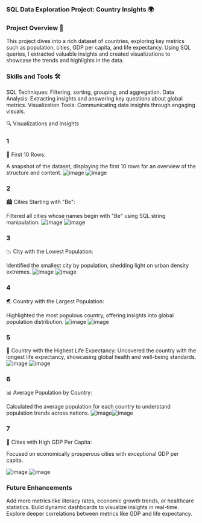 ### SQL Data Exploration Project: Country Insights 🌍

 ### Project Overview 📖
This project dives into a rich dataset of countries, exploring key metrics such as population, cities, GDP per capita, and life expectancy. Using SQL queries, I extracted valuable insights and created visualizations to showcase the trends and highlights in the data.

 ### Skills and Tools 🛠️
SQL Techniques: Filtering, sorting, grouping, and aggregation.
Data Analysis: Extracting insights and answering key questions about global metrics.
Visualization Tools: Communicating data insights through engaging visuals.


🔍 Visualizations and Insights
### 1
🔢 First 10 Rows:

A snapshot of the dataset, displaying the first 10 rows for an overview of the structure and content.
![image](https://github.com/user-attachments/assets/a531a4bf-5c72-422a-a91e-b4a3a216b10d)     ![image](https://github.com/user-attachments/assets/5734427a-6aeb-42c7-8f03-d5b0149505e3)

### 2
🏙️ Cities Starting with "Be":

Filtered all cities whose names begin with "Be" using SQL string manipulation.
![image](https://github.com/user-attachments/assets/a586378e-aa72-4b82-b569-ff69406bfe17)  ![image](https://github.com/user-attachments/assets/7a5a4b6e-e6c8-4222-bce8-d5347d4bc61c)

### 3
📉 City with the Lowest Population:

Identified the smallest city by population, shedding light on urban density extremes.
![image](https://github.com/user-attachments/assets/3ff18699-0698-4351-8772-9a3c37aa6a9e)  ![image](https://github.com/user-attachments/assets/396b5404-1de1-49ac-a44f-9ac1499fdb3b)

### 4
🌏 Country with the Largest Population:

Highlighted the most populous country, offering insights into global population distribution.
![image](https://github.com/user-attachments/assets/e078d1e4-ef14-4594-b790-5ad9bff656ef)  ![image](https://github.com/user-attachments/assets/1e885823-45d5-4394-bf70-9f57eba8247b)


### 5
💪 Country with the Highest Life Expectancy:
Uncovered the country with the longest life expectancy, showcasing global health and well-being standards.
![image](https://github.com/user-attachments/assets/8471045c-9863-461d-9e98-d13333f34b4c) ![image](https://github.com/user-attachments/assets/1d14432a-75c1-42ee-accd-1e595a7ee8f4)


### 6
📊 Average Population by Country:

Calculated the average population for each country to understand population trends across nations.
![image](https://github.com/user-attachments/assets/dea7f1e1-7895-42ab-bd99-c8e8049cf89f)![image](https://github.com/user-attachments/assets/053a17c4-2c44-428b-a827-58e22d1eae99)



### 7
💸 Cities with High GDP Per Capita:

Focused on economically prosperous cities with exceptional GDP per capita.

![image](https://github.com/user-attachments/assets/61586139-b641-4cdb-a6c4-be30b12546a2) ![image](https://github.com/user-attachments/assets/f7678432-b836-4a24-98f3-8fac9da8e3f2)


### Future Enhancements
Add more metrics like literacy rates, economic growth trends, or healthcare statistics.
Build dynamic dashboards to visualize insights in real-time.
Explore deeper correlations between metrics like GDP and life expectancy.



